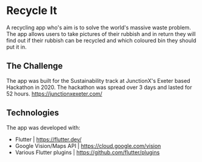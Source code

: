 # Recycle It
A recycling app who's aim is to solve the world's massive waste problem. The app allows users to take pictures of their rubbish and in return they will find out if their rubbish can be recycled and which coloured bin they should put it in.

## The Challenge
The app was built for the Sustainability track at JunctionX's Exeter based Hackathon in 2020. The hackathon was spread over 3 days and lasted for 52 hours.
https://junctionxexeter.com/

## Technologies
The app was developed with:
* Flutter | https://flutter.dev/
* Google Vision/Maps API | https://cloud.google.com/vision
* Various Flutter plugins | https://github.com/flutter/plugins
